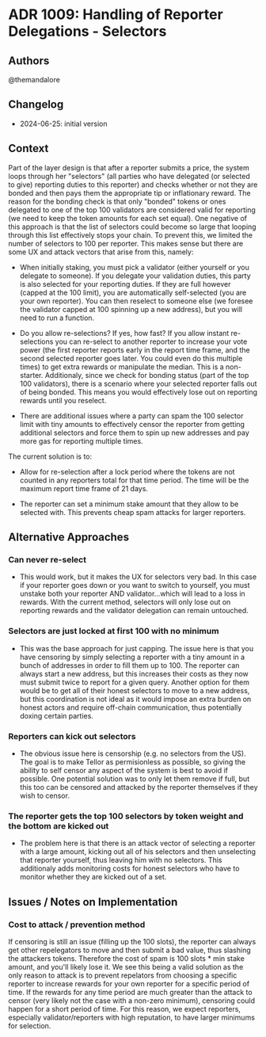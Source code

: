 # ADR 1009: Handling of Reporter Delegations - Selectors

## Authors

@themandalore 

## Changelog

- 2024-06-25: initial version

## Context

Part of the layer design is that after a reporter submits a price, the system loops through her "selectors" (all parties who have delegated (or selected to give) reporting duties to this reporter) and checks whether or not they are bonded and then pays them the appropriate tip or inflationary reward.  The reason for the bonding check is that only "bonded" tokens or ones delegated to one of the top 100 validators are considered valid for reporting (we need to keep the token amounts for each set equal).  One negative of this approach is that the list of selectors could become so large that looping through this list effectively stops your chain.  To prevent this, we limited the number of selectors to 100 per reporter.   This makes sense but there are some UX and attack vectors that arise from this, namely:

* When initially staking, you must pick a validator (either yourself or you delegate to someone).  If you delegate your validation duties, this party is also selected for your reporting duties.  If they are full however (capped at the 100 limit), you are automatically self-selected (you are your own reporter).  You can then reselect to someone else (we foresee the validator capped at 100 spinning up a new address), but you will need to run a function.

* Do you allow re-selections?  If yes, how fast?  If you allow instant re-selections you can re-select to another reporter to increase your vote power (the first reporter reports early in the report time frame, and the second selected reporter goes later.  You could even do this multiple times) to get extra rewards or manipulate the median.  This is a non-starter.  Additionaly, since we check for bonding status (part of the top 100 validators), there is a scenario where your selected reporter falls out of being bonded.  This means you would effectively lose out on reporting rewards until you reselect.  

* There are additional issues where a party can spam the 100 selector limit with tiny amounts to effectively censor the reporter from getting additional selectors and force them to spin up new addresses and pay more gas for reporting multiple times.  

The current solution is to:

- Allow for re-selection after a lock period where the tokens are not counted in any reporters total for that time period.  The time will be the maximum report time frame of 21 days.  

- The reporter can set a minimum stake amount that they allow to be selected with.  This prevents cheap spam attacks for larger reporters. 
    
## Alternative Approaches

### Can never re-select

- This would work, but it makes the UX for selectors very bad.  In this case if your reporter goes down or you want to switch to yourself, you must unstake both your reporter AND validator...which will lead to a loss in rewards.  With the current method, selectors will only lose out on reporting rewards and the validator delegation can remain untouched. 

### Selectors are just locked at first 100 with no minimum
   
- This was the base approach for just capping.  The issue here is that you have censoring by simply selecting a reporter with a tiny amount in a bunch of addresses in order to fill them up to 100.  The reporter can always start a new address, but this increases their costs as they now must submit twice to report for a given query.  Another option for them would be to get all of their honest selectors to move to a new address, but this coordination is not ideal as it would impose an extra burden on honest actors and require off-chain communication, thus potentially doxing certain parties.  

### Reporters can kick out selectors
    
- The obvious issue here is censorship (e.g. no selectors from the US).  The goal is to make Tellor as permisionless as possible, so giving the ability to self censor any aspect of the system is best to avoid if possible. One potential solution was to only let them remove if full, but this too can be censored and attacked by the reporter themselves if they wish to censor.

### The reporter gets the top 100 selectors by token weight and the bottom are kicked out
    
- The problem here is that there is an attack vector of selecting a reporter with a large amount, kicking out all of his selectors and then unselecting that reporter yourself, thus leaving him with no selectors. This  additionaly adds monitoring costs for honest selectors who have to monitor whether they are kicked out of a set. 


## Issues / Notes on Implementation

### Cost to attack / prevention method
If censoring is still an issue (filling up the 100 slots), the reporter can always get other repelegators to move and then submit a bad value, thus slashing the attackers tokens.  Therefore the cost of spam is 100 slots * min stake amount, and you'll likely lose it.  We see this being a valid solution as the only reason to attack is to prevent repelators from choosing a specific reporter to increase rewards for your own reporter for a specific period of time.  If the rewards for any time period are much greater than the attack to censor (very likely not the case with a non-zero minimum), censoring could happen for a short period of time.  For this reason, we expect reporters, especially validator/reporters with high reputation, to have larger minimums for selection.  


